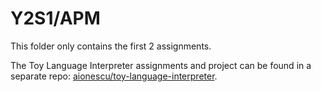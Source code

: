 # Y2S1/APM

This folder only contains the first 2 assignments.

The Toy Language Interpreter assignments and project can be found in a separate repo: [aionescu/toy-language-interpreter](https://github.com/aionescu/toy-language-interpreter).
